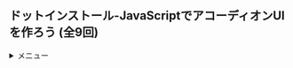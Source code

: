 ## ドットインストール-JavaScriptでアコーディオンUIを作ろう (全9回)
<details>
<summary>メニュー</summary>

1. アコーディオンUIを作ってみよう
2. detailsタグを使ってみよう
3. 説明リストでマークアップしてみよう
4. 先頭にQとAをつけよう

</details>
